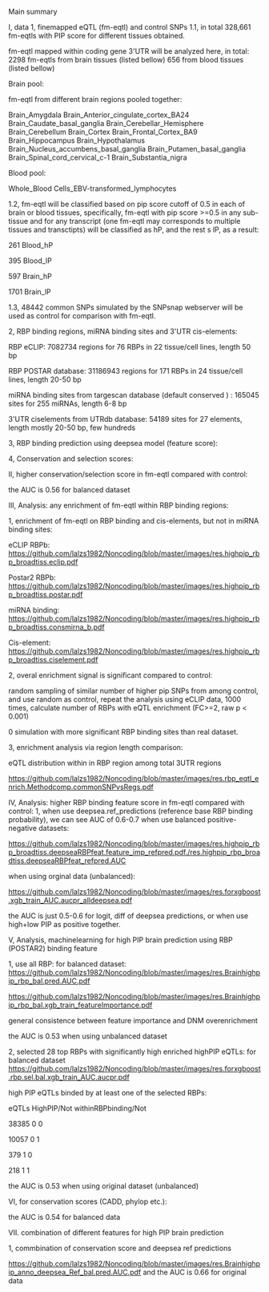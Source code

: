 Main summary

I, data
1, finemapped eQTL (fm-eqtl) and control SNPs
1.1,
in total 328,661 fm-eqtls with PIP score for different tissues obtained.

fm-eqtl mapped within coding gene 3'UTR will be analyzed here, in total:
2298 fm-eqtls from brain tissues (listed bellow) 
656 from blood tissues (listed bellow) 

Brain pool:

fm-eqtl from different brain regions pooled together:

Brain_Amygdala
Brain_Anterior_cingulate_cortex_BA24
Brain_Caudate_basal_ganglia
Brain_Cerebellar_Hemisphere
Brain_Cerebellum
Brain_Cortex
Brain_Frontal_Cortex_BA9
Brain_Hippocampus
Brain_Hypothalamus
Brain_Nucleus_accumbens_basal_ganglia
Brain_Putamen_basal_ganglia
Brain_Spinal_cord_cervical_c-1
Brain_Substantia_nigra

Blood pool:

Whole_Blood
Cells_EBV-transformed_lymphocytes

1.2,
fm-eqtl will be classified based on pip score cutoff of 0.5 in each of brain or blood tissues, specifically, fm-eqtl with pip score >=0.5 in any sub-tissue and for any transcript (one fm-eqtl may corresponds to multiple tissues and transctipts) will be classified as hP, and the rest s lP, as a result:

261 Blood_hP

395 Blood_lP

597 Brain_hP

1701 Brain_lP

1.3,
48442 common SNPs simulated by the SNPsnap webserver will be used as control for comparison with fm-eqtl.

2, RBP binding regions, miRNA binding sites and 3'UTR cis-elements:

RBP eCLIP: 7082734 regions for 76 RBPs in 22 tissue/cell lines, length 50 bp

RBP POSTAR database: 31186943 regions for 171 RBPs in 24 tissue/cell lines, length 20-50 bp	

miRNA binding sites from targescan database (default conserved ) : 165045 sites for 255 miRNAs, length 6-8 bp

3'UTR ciselements from UTRdb database: 54189 sites for 27 elements, length mostly 20-50 bp, few hundreds

3, RBP binding prediction using deepsea model (feature score):

4, Conservation and selection scores:

II, higher conservation/selection score in fm-eqtl compared with control:

the AUC is 0.56 for balanced dataset

III, Analysis: any enrichment of fm-eqtl within RBP binding regions:

1, enrichment of fm-eqtl on RBP binding and cis-elements, but not in miRNA binding sites:

eCLIP RBPb: https://github.com/lalzs1982/Noncoding/blob/master/images/res.highpip_rbp_broadtiss.eclip.pdf

Postar2 RBPb: https://github.com/lalzs1982/Noncoding/blob/master/images/res.highpip_rbp_broadtiss.postar.pdf

miRNA binding: https://github.com/lalzs1982/Noncoding/blob/master/images/res.highpip_rbp_broadtiss.consmirna_b.pdf

Cis-element: https://github.com/lalzs1982/Noncoding/blob/master/images/res.highpip_rbp_broadtiss.ciselement.pdf

2, overal enrichment signal is significant compared to control:

random sampling of similar number of higher pip SNPs from among control, and use random as control, repeat the analysis using eCLIP data, 1000 times, calculate number of RBPs with eQTL enrichment (FC>=2, raw p < 0.001)

0 simulation with more significant RBP binding sites than real dataset.
  
3, enrichment analysis via region length comparison:

eQTL distribution within in RBP region among total 3UTR regions

https://github.com/lalzs1982/Noncoding/blob/master/images/res.rbp_eqtl_enrich.Methodcomp.commonSNPvsRegs.pdf


IV, Analysis: higher RBP binding feature score in fm-eqtl compared with control:
1, when use deepsea.ref_predictions (reference base RBP binding probability), we can see AUC of 0.6-0.7 when use balanced positive-negative datasets: 

https://github.com/lalzs1982/Noncoding/blob/master/images/res.highpip_rbp_broadtiss.deepseaRBPfeat.feature_imp_refpred.pdf./res.highpip_rbp_broadtiss.deepseaRBPfeat_refpred.AUC

when using orginal data (unbalanced):

https://github.com/lalzs1982/Noncoding/blob/master/images/res.forxgboost.xgb_train_AUC.aucpr_alldeepsea.pdf


the AUC is just 0.5-0.6 for logit, diff of deepsea predictions, or when use high+low PIP as positive together.

V, Analysis, machinelearning for high PIP brain prediction using RBP (POSTAR2) binding feature

1, use all RBP:
for balanced dataset:
https://github.com/lalzs1982/Noncoding/blob/master/images/res.Brainhighpip_rbp_bal.pred.AUC.pdf

https://github.com/lalzs1982/Noncoding/blob/master/images/res.Brainhighpip_rbp_bal.xgb_train_featureImportance.pdf

general consistence between feature importance and DNM overenrichment

the AUC is 0.53 when using unbalanced dataset

2, selected 28 top RBPs with significantly high enriched highPIP eQTLs:
for balanced dataset
https://github.com/lalzs1982/Noncoding/blob/master/images/res.forxgboost.rbp.sel.bal.xgb_train_AUC.aucpr.pdf

high PIP eQTLs binded by at least one of the selected RBPs:


eQTLs	HighPIP/Not	withinRBPbinding/Not

38385 0	0

10057 0	1

379 1	0

218 1	1
 

the AUC is 0.53 when using original dataset (unbalanced)


VI, for conservation scores (CADD, phylop etc.):

the AUC is 0.54 for balanced data


VII. combination of different features for high PIP brain prediction

1, commbination of conservation score and deepsea ref predictions

https://github.com/lalzs1982/Noncoding/blob/master/images/res.Brainhighpip_anno_deepsea_Ref_bal.pred.AUC.pdf
 and the AUC is 0.66 for original data
 
 


